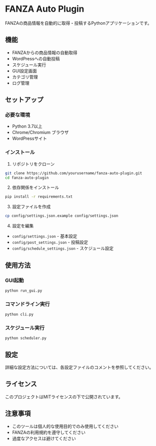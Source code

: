 # FANZA Auto Plugin

FANZAの商品情報を自動的に取得・投稿するPythonアプリケーションです。

## 機能

- FANZAからの商品情報の自動取得
- WordPressへの自動投稿
- スケジュール実行
- GUI設定画面
- カテゴリ管理
- ログ管理

## セットアップ

### 必要な環境

- Python 3.7以上
- Chrome/Chromium ブラウザ
- WordPressサイト

### インストール

1. リポジトリをクローン
```bash
git clone https://github.com/yourusername/fanza-auto-plugin.git
cd fanza-auto-plugin
```

2. 依存関係をインストール
```bash
pip install -r requirements.txt
```

3. 設定ファイルを作成
```bash
cp config/settings.json.example config/settings.json
```

4. 設定を編集
- `config/settings.json` - 基本設定
- `config/post_settings.json` - 投稿設定
- `config/schedule_settings.json` - スケジュール設定

## 使用方法

### GUI起動
```bash
python run_gui.py
```

### コマンドライン実行
```bash
python cli.py
```

### スケジュール実行
```bash
python scheduler.py
```

## 設定

詳細な設定方法については、各設定ファイルのコメントを参照してください。

## ライセンス

このプロジェクトはMITライセンスの下で公開されています。

## 注意事項

- このツールは個人的な使用目的でのみ使用してください
- FANZAの利用規約を遵守してください
- 過度なアクセスは避けてください

